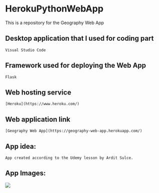 # HerokuPythonWebApp
This is a repository for the Geography Web App

## Desktop application that I used for coding part
```
Visual Studio Code
```

## Framework used for deploying the Web App
```
Flask
```

## Web hosting service
```
[Heroku](https://www.heroku.com/)
```

## Web application link
```
[Geography Web App](https://geography-web-app.herokuapp.com/)
```

## App idea:
```
App created according to the Udemy lesson by Ardit Sulce.
```
## App Images:
<img src="images/pythonanywhere.png" />
